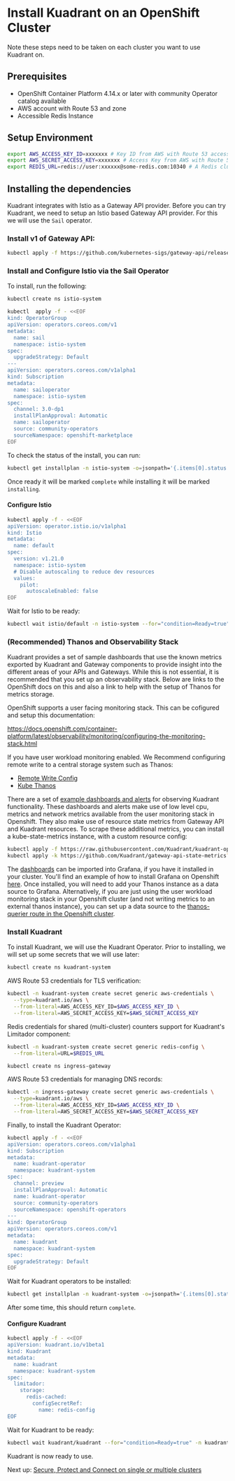# Install Kuadrant on an OpenShift Cluster

Note these steps need to be taken on each cluster you want to use Kuadrant on.

## Prerequisites

- OpenShift Container Platform 4.14.x or later with community Operator catalog available
- AWS account with Route 53 and zone 
- Accessible Redis Instance

## Setup Environment

```bash
export AWS_ACCESS_KEY_ID=xxxxxxx # Key ID from AWS with Route 53 access
export AWS_SECRET_ACCESS_KEY=xxxxxxx # Access Key from AWS with Route 53 access
export REDIS_URL=redis://user:xxxxxx@some-redis.com:10340 # A Redis cluster URL
```

## Installing the dependencies

Kuadrant integrates with Istio as a Gateway API provider. Before you can try Kuadrant, we need to setup an Istio based Gateway API provider. For this we will use the `Sail` operator.

### Install v1 of Gateway API:

```bash
kubectl apply -f https://github.com/kubernetes-sigs/gateway-api/releases/download/v1.0.0/standard-install.yaml
```

### Install and Configure Istio via the Sail Operator

To install, run the following:

```bash
kubectl create ns istio-system
```

```bash
kubectl  apply -f - <<EOF
kind: OperatorGroup
apiVersion: operators.coreos.com/v1
metadata:
  name: sail
  namespace: istio-system
spec: 
  upgradeStrategy: Default  
---  
apiVersion: operators.coreos.com/v1alpha1
kind: Subscription
metadata:
  name: sailoperator
  namespace: istio-system
spec:
  channel: 3.0-dp1
  installPlanApproval: Automatic
  name: sailoperator
  source: community-operators
  sourceNamespace: openshift-marketplace
EOF
```

To check the status of the install, you can run:

```bash
kubectl get installplan -n istio-system -o=jsonpath='{.items[0].status.phase}'
```

Once ready it will be marked `complete` while installing it will be marked `installing`.

#### Configure Istio

```bash
kubectl apply -f - <<EOF
apiVersion: operator.istio.io/v1alpha1
kind: Istio
metadata:
  name: default
spec:
  version: v1.21.0
  namespace: istio-system
  # Disable autoscaling to reduce dev resources
  values:
    pilot:
      autoscaleEnabled: false
EOF
```

Wait for Istio to be ready:

```bash
kubectl wait istio/default -n istio-system --for="condition=Ready=true"
```


### (Recommended) Thanos and Observability Stack

Kuadrant provides a set of sample dashboards that use the known metrics exported by Kuadrant and Gateway components to provide insight into the different areas of your APIs and Gateways. While this is not essential, it is recommended that you set up an observability stack. Below are links to the OpenShift docs on this and also a link to help with the setup of Thanos for metrics storage.

OpenShift supports a user facing monitoring stack. This can be cofigured and setup this documentation:

https://docs.openshift.com/container-platform/latest/observability/monitoring/configuring-the-monitoring-stack.html

If you have user workload monitoring enabled. We Recommend configuring remote write to a central storage system such as Thanos:

- [Remote Write Config](https://docs.openshift.com/container-platform/latest/observability/monitoring/configuring-the-monitoring-stack.html#configuring_remote_write_storage_configuring-the-monitoring-stack)
- [Kube Thanos](https://github.com/thanos-io/kube-thanos)

There are a set of [example dashboards and alerts](https://docs.kuadrant.io/kuadrant-operator/doc/observability/examples/) for observing Kuadrant functionality.
These dashboards and alerts make use of low level cpu, metrics and network metrics available from the user monitoring stack in Openshift. They also make use of resource state metrics from Gateway API and Kuadrant resources.
To scrape these additional metrics, you can install a kube-state-metrics instance, with a custom resource config:

```bash
kubectl apply -f https://raw.githubusercontent.com/Kuadrant/kuadrant-operator/main/config/observability/openshift/kube-state-metrics.yaml
kubectl apply -k https://github.com/Kuadrant/gateway-api-state-metrics?ref=main
```

The [dashboards](https://docs.kuadrant.io/kuadrant-operator/doc/observability/examples) can be imported into Grafana, if you have it installed in your cluster.
You'll find an example of how to install Grafana on Openshift [here](https://cloud.redhat.com/experts/o11y/ocp-grafana/). Once installed, you will need to add your Thanos instance as a data source to Grafana. Alternatively, if you are just using the user workload monitoring stack in your Openshift cluster (and not writing metrics to an external thanos instance), you can set up a data source to the [thanos-querier route in the Openshift cluster](https://docs.openshift.com/container-platform/4.15/observability/monitoring/accessing-third-party-monitoring-apis.html#accessing-metrics-from-outside-cluster_accessing-monitoring-apis-by-using-the-cli).

### Install Kuadrant

To install Kuadrant, we will use the Kuadrant Operator. Prior to installing, we will set up some secrets that we will use later:

```bash
kubectl create ns kuadrant-system
```

AWS Route 53 credentials for TLS verification:

```bash
kubectl -n kuadrant-system create secret generic aws-credentials \
  --type=kuadrant.io/aws \
  --from-literal=AWS_ACCESS_KEY_ID=$AWS_ACCESS_KEY_ID \
  --from-literal=AWS_SECRET_ACCESS_KEY=$AWS_SECRET_ACCESS_KEY
```

Redis credentials for shared (multi-cluster) counters support for Kuadrant's Limitador component:

```bash
kubectl -n kuadrant-system create secret generic redis-config \
  --from-literal=URL=$REDIS_URL  
```  

```bash
kubectl create ns ingress-gateway
```

AWS Route 53 credentials for managing DNS records:

```bash
kubectl -n ingress-gateway create secret generic aws-credentials \
  --type=kuadrant.io/aws \
  --from-literal=AWS_ACCESS_KEY_ID=$AWS_ACCESS_KEY_ID \
  --from-literal=AWS_SECRET_ACCESS_KEY=$AWS_SECRET_ACCESS_KEY
```  

Finally, to install the Kuadrant Operator:

```bash
kubectl apply -f - <<EOF
apiVersion: operators.coreos.com/v1alpha1
kind: Subscription
metadata:
  name: kuadrant-operator
  namespace: kuadrant-system
spec:
  channel: preview
  installPlanApproval: Automatic
  name: kuadrant-operator
  source: community-operators
  sourceNamespace: openshift-operators
---
kind: OperatorGroup
apiVersion: operators.coreos.com/v1
metadata:
  name: kuadrant
  namespace: kuadrant-system
spec: 
  upgradeStrategy: Default 
EOF
```  

Wait for Kuadrant operators to be installed:

```bash
kubectl get installplan -n kuadrant-system -o=jsonpath='{.items[0].status.phase}'
```

After some time, this should return `complete`.

#### Configure Kuadrant

```bash
kubectl apply -f - <<EOF
apiVersion: kuadrant.io/v1beta1
kind: Kuadrant
metadata:
  name: kuadrant
  namespace: kuadrant-system
spec:
  limitador:
    storage:
      redis-cached:
        configSecretRef:
          name: redis-config 
EOF          
```      

Wait for Kuadrant to be ready:

```bash
kubectl wait kuadrant/kuadrant --for="condition=Ready=true" -n kuadrant-system --timeout=300s
```

Kuadrant is now ready to use.

Next up: [Secure, Protect and Connect on single or multiple clusters](../user-guides/secure-protect-connect-single-multi-cluster.md)
